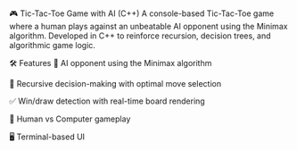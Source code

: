 🎮 Tic-Tac-Toe Game with AI (C++)
A console-based Tic-Tac-Toe game where a human plays against an unbeatable AI opponent using the Minimax algorithm. Developed in C++ to reinforce recursion, decision trees, and algorithmic game logic.

🛠️ Features
🧠 AI opponent using the Minimax algorithm

🎯 Recursive decision-making with optimal move selection

✅ Win/draw detection with real-time board rendering

👤 Human vs Computer gameplay

🖥️ Terminal-based UI

